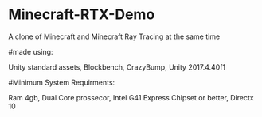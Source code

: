# Minecraft-RTX-Demo

A clone of Minecraft and Minecraft Ray Tracing at the same time

#made using:

Unity standard assets,
Blockbench,
CrazyBump,
Unity 2017.4.40f1

#Minimum System Requirments:

Ram 4gb,
Dual Core prossecor,
Intel G41 Express Chipset or better,
Directx 10
